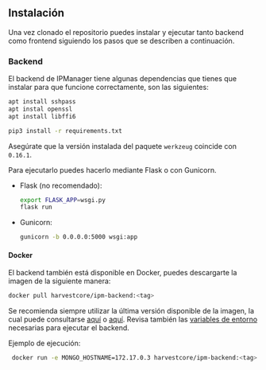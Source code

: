 ## Instalación

Una vez clonado el repositorio puedes instalar y ejecutar tanto backend como frontend siguiendo los pasos que se describen a continuación.

### Backend

El backend de IPManager tiene algunas dependencias que tienes que instalar para que funcione correctamente, son las siguientes:

```bash
apt install sshpass
apt instal openssl
apt install libffi6

pip3 install -r requirements.txt
```

Asegúrate que la versión instalada del paquete `werkzeug` coincide con `0.16.1`.

Para ejecutarlo puedes hacerlo mediante Flask o con Gunicorn.

- Flask (no recomendado):

  ```bash
  export FLASK_APP=wsgi.py
  flask run
  ```

- Gunicorn:

  ```bash
  gunicorn -b 0.0.0.0:5000 wsgi:app
  ```



#### Docker

El backend también está disponible en Docker, puedes descargarte la imagen de la siguiente manera:

```bash
docker pull harvestcore/ipm-backend:<tag>
```

Se recomienda siempre utilizar la última versión disponible de la imagen, la cual puede consultarse [aquí](https://github.com/harvestcore/tfg/releases) o [aquí](https://hub.docker.com/r/harvestcore/ipm-backend/tags). Revisa también las [variables de entorno](./env-vars.md) necesarias para ejecutar el backend.

Ejemplo de ejecución:

```bash
 docker run -e MONGO_HOSTNAME=172.17.0.3 harvestcore/ipm-backend:<tag>
```

